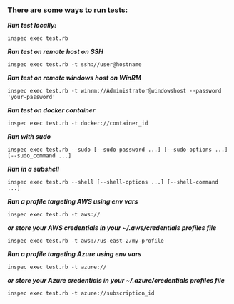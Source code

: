 ### There are some ways to run tests:
***Run test locally:***
```
inspec exec test.rb
```
***Run test on remote host on SSH***
```
inspec exec test.rb -t ssh://user@hostname
```
***Run test on remote windows host on WinRM***
```
inspec exec test.rb -t winrm://Administrator@windowshost --password 'your-password'
```
***Run test on docker container***
```
inspec exec test.rb -t docker://container_id
```
***Run with sudo***
```
inspec exec test.rb --sudo [--sudo-password ...] [--sudo-options ...] [--sudo_command ...]
```
***Run in a subshell***
```
inspec exec test.rb --shell [--shell-options ...] [--shell-command ...]
```
***Run a profile targeting AWS using env vars***
```
inspec exec test.rb -t aws://
```
***or store your AWS credentials in your ~/.aws/credentials profiles file***
```
inspec exec test.rb -t aws://us-east-2/my-profile
```
***Run a profile targeting Azure using env vars***
```
inspec exec test.rb -t azure://
```
***or store your Azure credentials in your ~/.azure/credentials profiles file***
```
inspec exec test.rb -t azure://subscription_id
```

